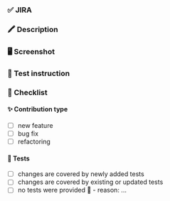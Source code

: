 ### ✅ JIRA
<!-- 
    JIRA issue URL here. 
    Please also start PR subject with a valid ticket number (e.g. W3RCT-1234 and not w3rct 1234), or @chore or @trivial if there's no ticket 
-->

### 🖍 Description
<!-- 
    Bullet point list of your changes.
    Please use this description (or its summary) as PR message body when **squash-merging**, to save relevant details in git log. 
-->

### 🖥 Screenshot
<!-- Provide screenshots / animated gifs -->

### 📝 Test instruction
<!-- Provide step by step test instruction if necessary -->

### 🤯 Checklist

#### ✨ Contribution type
- [ ] new feature
- [ ] bug fix
- [ ] refactoring

#### 🧪 Tests
- [ ] changes are covered by newly added tests
- [ ] changes are covered by existing or updated tests
- [ ] no tests were provided 🤠 - reason: ... 
